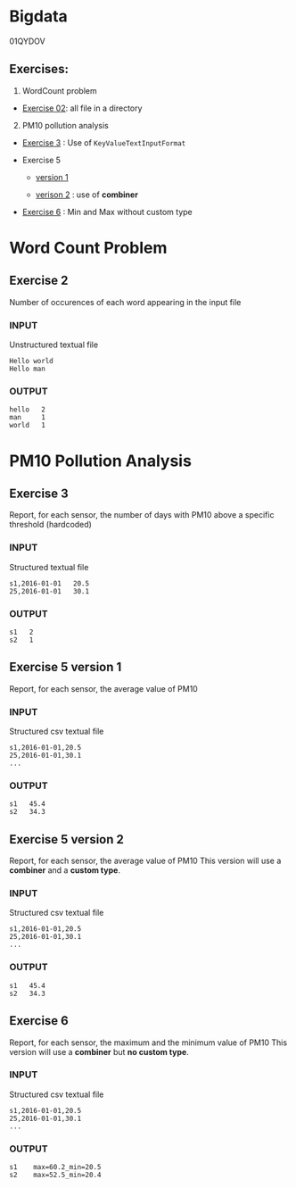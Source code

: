# Bigdata
01QYDOV

## Exercises:

1. WordCount problem

  * [Exercise 02](#ex2): all file in a directory


2. PM10 pollution analysis

  * [Exercise 3](#ex3) : Use of `KeyValueTextInputFormat`

  * Exercise 5

    * [version 1](#ex5v1)

    * [verison 2](#ex5v2) : use of **combiner**

  * [Exercise 6](#ex6) : Min and Max without custom type


# Word Count Problem

## Exercise 2 <a name="ex2"></a>

Number of occurences of each word appearing in the input file

### INPUT
Unstructured textual file
```
Hello world
Hello man
```

### OUTPUT
```
hello   2
man     1
world   1
```

# PM10 Pollution Analysis

## Exercise 3 <a name="ex3"></a>

Report, for each sensor, the number of days with PM10 above a specific threshold (hardcoded)

### INPUT
Structured textual file
```
s1,2016-01-01   20.5
25,2016-01-01   30.1
```

### OUTPUT
```
s1   2
s2   1
```

## Exercise 5 version 1 <a name="ex5v1"></a>

Report, for each sensor, the average value of PM10

### INPUT
Structured csv textual file
```
s1,2016-01-01,20.5
25,2016-01-01,30.1
...
```

### OUTPUT
```
s1   45.4
s2   34.3
```

## Exercise 5 version 2 <a name="ex5v2"></a>

Report, for each sensor, the average value of PM10
This version will use a **combiner** and a **custom type**.

### INPUT
Structured csv textual file
```
s1,2016-01-01,20.5
25,2016-01-01,30.1
...
```

### OUTPUT
```
s1   45.4
s2   34.3
```

## Exercise 6 <a name="ex5v2"></a>

Report, for each sensor, the maximum and the minimum value of PM10
This version will use a **combiner** but **no custom type**.

### INPUT
Structured csv textual file
```
s1,2016-01-01,20.5
25,2016-01-01,30.1
...
```

### OUTPUT
```
s1    max=60.2_min=20.5
s2    max=52.5_min=20.4
```

